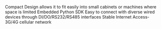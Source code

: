 Compact Design allows it to fit easily into small cabinets or machines where space is limited
Embedded Python SDK
Easy to connect with diverse wired devices through DI/DO/RS232/RS485 interfaces
Stable Internet Access- 3G/4G cellular network
